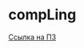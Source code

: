 # compLing
[Ссылка на ПЗ](https://docs.google.com/document/d/1qANEMvmxIRO-qGSom3EymV30NZUtYXLcXevWt0f0Sqo/edit?usp=sharing "плагиатить плохо")
